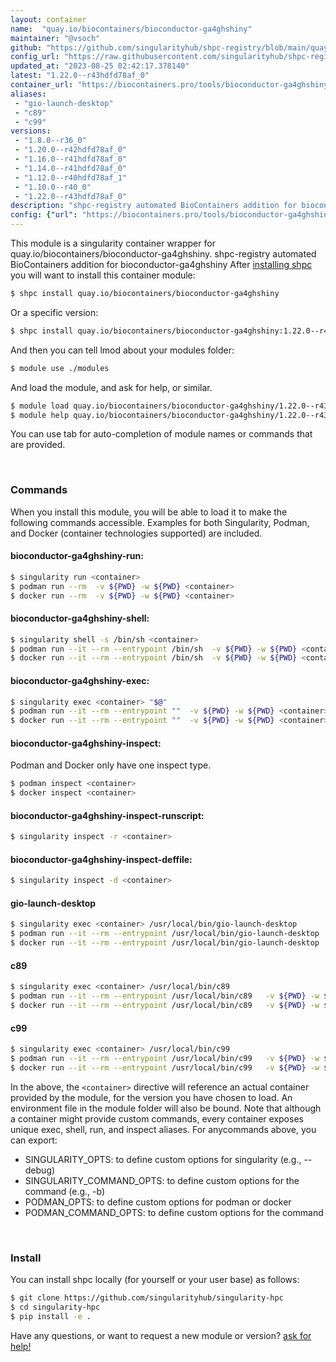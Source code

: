 ```yaml
---
layout: container
name:  "quay.io/biocontainers/bioconductor-ga4ghshiny"
maintainer: "@vsoch"
github: "https://github.com/singularityhub/shpc-registry/blob/main/quay.io/biocontainers/bioconductor-ga4ghshiny/container.yaml"
config_url: "https://raw.githubusercontent.com/singularityhub/shpc-registry/main/quay.io/biocontainers/bioconductor-ga4ghshiny/container.yaml"
updated_at: "2023-08-25 02:42:17.378140"
latest: "1.22.0--r43hdfd78af_0"
container_url: "https://biocontainers.pro/tools/bioconductor-ga4ghshiny"
aliases:
 - "gio-launch-desktop"
 - "c89"
 - "c99"
versions:
 - "1.8.0--r36_0"
 - "1.20.0--r42hdfd78af_0"
 - "1.16.0--r41hdfd78af_0"
 - "1.14.0--r41hdfd78af_0"
 - "1.12.0--r40hdfd78af_1"
 - "1.10.0--r40_0"
 - "1.22.0--r43hdfd78af_0"
description: "shpc-registry automated BioContainers addition for bioconductor-ga4ghshiny"
config: {"url": "https://biocontainers.pro/tools/bioconductor-ga4ghshiny", "maintainer": "@vsoch", "description": "shpc-registry automated BioContainers addition for bioconductor-ga4ghshiny", "latest": {"1.22.0--r43hdfd78af_0": "sha256:cec3c0df9d1d1f34516249cca8e3af09b206b75c642d5577ff3674bd8db35952"}, "tags": {"1.8.0--r36_0": "sha256:a19bc8b63a4a7faf4ad57319e9714fa5f6cf791941f00e555c1fbf6c633c4664", "1.20.0--r42hdfd78af_0": "sha256:e28692b47a5f65e1f02e333faee8f753482c2ddcb8c1b68e942786434f141bb5", "1.16.0--r41hdfd78af_0": "sha256:2d27178ec9a8de0e12fee44c398ce3e90c4badd1c937add1fd2d93a53ca7d863", "1.14.0--r41hdfd78af_0": "sha256:5eb4eec4308c9910f3959e39bd4f8a69bb685358e23d4392bfb0073e3ca6da88", "1.12.0--r40hdfd78af_1": "sha256:695cb48c3f86a6102ed1f3b20d539a0e4cf2983ec5e6aa2fe3c3b3ce0707f02b", "1.10.0--r40_0": "sha256:3284f1e69a2804a19c192185ac6267938797ed1583a974eed34384354c23c86f", "1.22.0--r43hdfd78af_0": "sha256:cec3c0df9d1d1f34516249cca8e3af09b206b75c642d5577ff3674bd8db35952"}, "docker": "quay.io/biocontainers/bioconductor-ga4ghshiny", "aliases": {"gio-launch-desktop": "/usr/local/bin/gio-launch-desktop", "c89": "/usr/local/bin/c89", "c99": "/usr/local/bin/c99"}}
---
```


This module is a singularity container wrapper for quay.io/biocontainers/bioconductor-ga4ghshiny.
shpc-registry automated BioContainers addition for bioconductor-ga4ghshiny
After [installing shpc](#install) you will want to install this container module:


```bash
$ shpc install quay.io/biocontainers/bioconductor-ga4ghshiny
```

Or a specific version:

```bash
$ shpc install quay.io/biocontainers/bioconductor-ga4ghshiny:1.22.0--r43hdfd78af_0
```

And then you can tell lmod about your modules folder:

```bash
$ module use ./modules
```

And load the module, and ask for help, or similar.

```bash
$ module load quay.io/biocontainers/bioconductor-ga4ghshiny/1.22.0--r43hdfd78af_0
$ module help quay.io/biocontainers/bioconductor-ga4ghshiny/1.22.0--r43hdfd78af_0
```

You can use tab for auto-completion of module names or commands that are provided.

<br>

### Commands

When you install this module, you will be able to load it to make the following commands accessible.
Examples for both Singularity, Podman, and Docker (container technologies supported) are included.

#### bioconductor-ga4ghshiny-run:

```bash
$ singularity run <container>
$ podman run --rm  -v ${PWD} -w ${PWD} <container>
$ docker run --rm  -v ${PWD} -w ${PWD} <container>
```

#### bioconductor-ga4ghshiny-shell:

```bash
$ singularity shell -s /bin/sh <container>
$ podman run --it --rm --entrypoint /bin/sh  -v ${PWD} -w ${PWD} <container>
$ docker run --it --rm --entrypoint /bin/sh  -v ${PWD} -w ${PWD} <container>
```

#### bioconductor-ga4ghshiny-exec:

```bash
$ singularity exec <container> "$@"
$ podman run --it --rm --entrypoint ""  -v ${PWD} -w ${PWD} <container> "$@"
$ docker run --it --rm --entrypoint ""  -v ${PWD} -w ${PWD} <container> "$@"
```

#### bioconductor-ga4ghshiny-inspect:

Podman and Docker only have one inspect type.

```bash
$ podman inspect <container>
$ docker inspect <container>
```

#### bioconductor-ga4ghshiny-inspect-runscript:

```bash
$ singularity inspect -r <container>
```

#### bioconductor-ga4ghshiny-inspect-deffile:

```bash
$ singularity inspect -d <container>
```


#### gio-launch-desktop

```bash
$ singularity exec <container> /usr/local/bin/gio-launch-desktop
$ podman run --it --rm --entrypoint /usr/local/bin/gio-launch-desktop   -v ${PWD} -w ${PWD} <container> -c " $@"
$ docker run --it --rm --entrypoint /usr/local/bin/gio-launch-desktop   -v ${PWD} -w ${PWD} <container> -c " $@"
```


#### c89

```bash
$ singularity exec <container> /usr/local/bin/c89
$ podman run --it --rm --entrypoint /usr/local/bin/c89   -v ${PWD} -w ${PWD} <container> -c " $@"
$ docker run --it --rm --entrypoint /usr/local/bin/c89   -v ${PWD} -w ${PWD} <container> -c " $@"
```


#### c99

```bash
$ singularity exec <container> /usr/local/bin/c99
$ podman run --it --rm --entrypoint /usr/local/bin/c99   -v ${PWD} -w ${PWD} <container> -c " $@"
$ docker run --it --rm --entrypoint /usr/local/bin/c99   -v ${PWD} -w ${PWD} <container> -c " $@"
```



In the above, the `<container>` directive will reference an actual container provided
by the module, for the version you have chosen to load. An environment file in the
module folder will also be bound. Note that although a container
might provide custom commands, every container exposes unique exec, shell, run, and
inspect aliases. For anycommands above, you can export:

 - SINGULARITY_OPTS: to define custom options for singularity (e.g., --debug)
 - SINGULARITY_COMMAND_OPTS: to define custom options for the command (e.g., -b)
 - PODMAN_OPTS: to define custom options for podman or docker
 - PODMAN_COMMAND_OPTS: to define custom options for the command

<br>

### Install

You can install shpc locally (for yourself or your user base) as follows:

```bash
$ git clone https://github.com/singularityhub/singularity-hpc
$ cd singularity-hpc
$ pip install -e .
```

Have any questions, or want to request a new module or version? [ask for help!](https://github.com/singularityhub/singularity-hpc/issues)